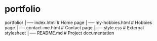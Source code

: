 # portfolio
portfolio/
│── index.html          # Home page
│── my-hobbies.html     # Hobbies page
│── contact-me.html     # Contact page
│── style.css           # External stylesheet
│── README.md           # Project documentation
